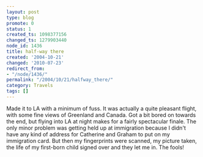 ```yaml
---
layout: post
type: blog
promote: 0
status: 1
created_ts: 1098377156
changed_ts: 1279903440
node_id: 1436
title: half-way there
created: '2004-10-21'
changed: '2010-07-23'
redirect_from:
- "/node/1436/"
permalink: "/2004/10/21/halfway_there/"
category: Travels
tags: []
---
```

Made it to LA with a minimum of fuss.  It was actually a quite pleasant flight, with some fine views of Greenland and Canada.  Got a bit bored on towards the end, but flying into LA at night makes for a fairly spectacular finale.  The only minor problem was getting held up at immigration because I didn't have any kind of address for Catherine and Graham to put on my immigration card.  But then my fingerprints were scanned, my picture taken, the life of my first-born child signed over and they let me in.  The fools!
<!--break-->
